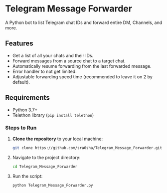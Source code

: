 # Telegram Message Forwarder

A Python bot to list Telegram chat IDs and forward entire DM, Channels, and more.

## Features
- Get a list of all your chats and their IDs.
- Forward messages from a source chat to a target chat.
- Automatically resume forwarding from the last forwarded message.
- Error handler to not get limited.
- Adjustable forwarding speed time (recommended to leave it on 2 by default).

## Requirements
- Python 3.7+
- Telethon library (`pip install telethon`)

### Steps to Run
1. **Clone the repository** to your local machine:
   ```bash
   git clone https://github.com/sra0sha/Telegram_Message_Forwarder.git
2. Navigate to the project directory:
   ```bash
   cd Telegram_Message_Forwarder
3. Run the script:
   ```bash
   python Telegram_Message_Forwarder.py
